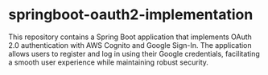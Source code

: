 # springboot-oauth2-implementation
This repository contains a Spring Boot application that implements OAuth 2.0 authentication with AWS Cognito and Google Sign-In. The application allows users to register and log in using their Google credentials, facilitating a smooth user experience while maintaining robust security.
